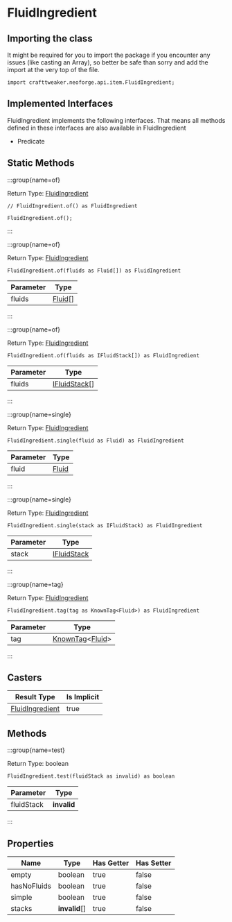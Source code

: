 # FluidIngredient

## Importing the class

It might be required for you to import the package if you encounter any issues (like casting an Array), so better be safe than sorry and add the import at the very top of the file.
```zenscript
import crafttweaker.neoforge.api.item.FluidIngredient;
```


## Implemented Interfaces
FluidIngredient implements the following interfaces. That means all methods defined in these interfaces are also available in FluidIngredient

- Predicate

## Static Methods

:::group{name=of}

Return Type: [FluidIngredient](/neoforge/api/ingredient/FluidIngredient)

```zenscript
// FluidIngredient.of() as FluidIngredient

FluidIngredient.of();
```

:::

:::group{name=of}

Return Type: [FluidIngredient](/neoforge/api/ingredient/FluidIngredient)

```zenscript
FluidIngredient.of(fluids as Fluid[]) as FluidIngredient
```

| Parameter |                Type                 |
|-----------|-------------------------------------|
| fluids    | [Fluid](/vanilla/api/fluid/Fluid)[] |


:::

:::group{name=of}

Return Type: [FluidIngredient](/neoforge/api/ingredient/FluidIngredient)

```zenscript
FluidIngredient.of(fluids as IFluidStack[]) as FluidIngredient
```

| Parameter |                      Type                       |
|-----------|-------------------------------------------------|
| fluids    | [IFluidStack](/vanilla/api/fluid/IFluidStack)[] |


:::

:::group{name=single}

Return Type: [FluidIngredient](/neoforge/api/ingredient/FluidIngredient)

```zenscript
FluidIngredient.single(fluid as Fluid) as FluidIngredient
```

| Parameter |               Type                |
|-----------|-----------------------------------|
| fluid     | [Fluid](/vanilla/api/fluid/Fluid) |


:::

:::group{name=single}

Return Type: [FluidIngredient](/neoforge/api/ingredient/FluidIngredient)

```zenscript
FluidIngredient.single(stack as IFluidStack) as FluidIngredient
```

| Parameter |                     Type                      |
|-----------|-----------------------------------------------|
| stack     | [IFluidStack](/vanilla/api/fluid/IFluidStack) |


:::

:::group{name=tag}

Return Type: [FluidIngredient](/neoforge/api/ingredient/FluidIngredient)

```zenscript
FluidIngredient.tag(tag as KnownTag<Fluid>) as FluidIngredient
```

| Parameter |                                        Type                                         |
|-----------|-------------------------------------------------------------------------------------|
| tag       | [KnownTag](/vanilla/api/tag/type/KnownTag)&lt;[Fluid](/vanilla/api/fluid/Fluid)&gt; |


:::

## Casters

|                     Result Type                     | Is Implicit |
|-----------------------------------------------------|-------------|
| [FluidIngredient](/forge/api/fluid/FluidIngredient) | true        |

## Methods

:::group{name=test}

Return Type: boolean

```zenscript
FluidIngredient.test(fluidStack as invalid) as boolean
```

| Parameter  |    Type     |
|------------|-------------|
| fluidStack | **invalid** |


:::


## Properties

|    Name     |     Type      | Has Getter | Has Setter |
|-------------|---------------|------------|------------|
| empty       | boolean       | true       | false      |
| hasNoFluids | boolean       | true       | false      |
| simple      | boolean       | true       | false      |
| stacks      | **invalid**[] | true       | false      |

